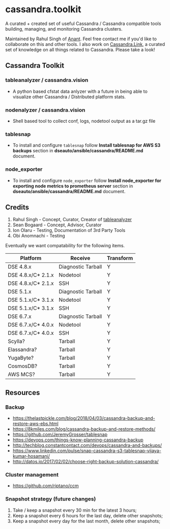 # cassandra.toolkit
A curated + created set of useful Cassandra / Cassandra compatible tools building, managing, and monitoring Cassandra clusters.

Maintained by Rahul Singh of [Anant](http://anant.us). Feel free contact me if you'd like to collaborate on this and other tools. I also work on [Cassandra.Link](http://cassandra.link), a curated set of knowledge on all things related to Cassandra. Please take a look!

## Cassandra Toolkit

### tableanalyzer / cassandra.vision
- A python based cfstat data anlyzer with a future in being able to visualize other Cassandra / Distributed platform stats. 

### nodenalyzer / cassandra.vision
- Shell based tool to collect conf, logs, nodetool output as a tar.gz file  

### tablesnap
- To install and configure `tablesnap` follow **Install tablesnap for AWS S3 backups** section in **dseauto/ansible/cassandra/README.md** document.

### node_exporter
- To install and configure `node_exporter` follow **Install node_exporter for exporting node metrics to prometheus server** section in **dseauto/ansible/cassandra/README.md** document.


## Credits

1. Rahul Singh - Concept, Curator, Creator of [tableanalyzer](TableAnalyzer) 
2. Sean Bogaard - Concept, Advisor, Curator 
3. Ion Olaru - Testing, Documentation of 3rd Party Tools
4. Obi Anomnachi - Testing

Eventually we want compatability for the following items. 

|Platform|Receive|Transform|
|-----|-----|-----|
|DSE 4.8.x|Diagnostic Tarball|Y|
|DSE 4.8.x/C* 2.1.x|Nodetool|Y|
|DSE 4.8.x/C* 2.1.x|SSH|Y|
|DSE 5.1.x|Diagnostic Tarball|Y|
|DSE 5.1.x/C* 3.1.x|Nodetool|Y|
|DSE 5.1.x/C* 3.1.x|SSH|Y|
|DSE 6.7.x|Diagnostic Tarball|Y|
|DSE 6.7.x/C* 4.0.x|Nodetool|Y|
|DSE 6.7.x/C* 4.0.x|SSH|Y|
|Scylla?|Tarball|Y|
|Elassandra?|Tarball|Y|
|YugaByte?|Tarball|Y|
|CosmosDB?|Tarball|Y|
|AWS MCS?|Tarball|Y|

## Resources

### Backup 
- https://thelastpickle.com/blog/2018/04/03/cassandra-backup-and-restore-aws-ebs.html
- https://8kmiles.com/blog/cassandra-backup-and-restore-methods/
- https://github.com/JeremyGrosser/tablesnap
- https://devops.com/things-know-planning-cassandra-backup
- http://techblog.constantcontact.com/devops/cassandra-and-backups/
- https://www.linkedin.com/pulse/snap-cassandra-s3-tablesnap-vijaya-kumar-hosamani/
- http://datos.io/2017/02/02/choose-right-backup-solution-cassandra/

### Cluster management
- https://github.com/riptano/ccm

### Snapshot strategy (future changes)

1. Take / keep a snapshot every 30 min for the latest 3 hours;
2. Keep a snapshot every 6 hours for the last day, delete other snapshots;
3. Keep a snapshot every day for the last month, delete other snapshots;

